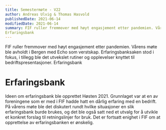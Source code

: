 ```yaml
---
title: Semestermøte - V22
author: Andreas Ulvig & Thomas Hasvold
publishedDate: 2021-06-14
modifiedDate: 2021-06-14
summary: FIF ruller fremmover med høyt engasjement etter pandemien. Vårens møte ble avholdt i Bergen med Echo som verstskap. Erfaringsbanksaken stod i fokus, i tillegg ble det utvekslet rutiner og opplevelser knyttet til bedriftspresentasjoner.
Erfaringsbank
---
```


FIF ruller fremmover med høyt engasjement etter pandemien. Vårens møte ble avholdt i Bergen med Echo som verstskap. Erfaringsbanksaken stod i fokus, i tillegg ble det utvekslet rutiner og opplevelser knyttet til bedriftspresentasjoner.
Erfaringsbank

# Erfaringsbank

Ideen om erfaringsbank ble opprettet Høsten 2021. Grunnlaget var at en av foreningene som er med i FIF hadde hatt en dårlig erfaring med en bedrift. På vårens møte ble det diskutert rundt hvilke situasjoner en slik erfaringsbank burde brukes, og det ble også satt ned et utvalg for å utvikle et konkret forslag til retningslinjer for bruk. Det er fortsatt enighet i FIF om at opprettelse av erfaringsbanken er ønskelig.